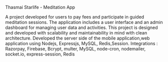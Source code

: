 Thasmai Starlife - Meditation App


A project developed for users to pay fees and participate in guided 
 meditation sessions.
The application includes a user interface and an admin dashboard for 
 managing user data and activities.
This project is designed and developed with scalability and maintainability 
 in mind with clean architecture.
Developed the server side of the mobile application,web application using 
Nodejs, Expressjs, MySQL, Redis,Session.
Integrations : Razorpay, Firebase, Bcrypt, multer, MySQL, node-cron, 
nodemailer, socket.io, express-session, Redis